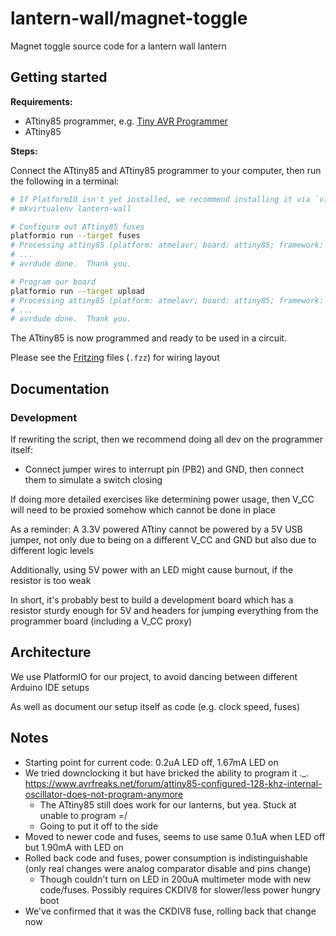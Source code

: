 # lantern-wall/magnet-toggle
Magnet toggle source code for a lantern wall lantern

## Getting started
**Requirements:**

- ATtiny85 programmer, e.g. [Tiny AVR Programmer][]
- ATtiny85

[Tiny AVR Programmer]: https://www.sparkfun.com/products/11801

**Steps:**

Connect the ATtiny85 and ATtiny85 programmer to your computer, then run the following in a terminal:

```bash
# If PlatformIO isn't yet installed, we recommend installing it via `virtualenvwrapper`
# mkvirtualenv lantern-wall

# Configure out ATtiny85 fuses
platformio run --target fuses
# Processing attiny85 (platform: atmelavr; board: attiny85; framework: arduino)
# ...
# avrdude done.  Thank you.

# Program our board
platformio run --target upload
# Processing attiny85 (platform: atmelavr; board: attiny85; framework: arduino)
# ...
# avrdude done.  Thank you.
```

The ATtiny85 is now programmed and ready to be used in a circuit.

Please see the [Fritzing][] files (`.fzz`) for wiring layout

[Fritzing]: https://fritzing.org/home/

## Documentation
### Development
If rewriting the script, then we recommend doing all dev on the programmer itself:

- Connect jumper wires to interrupt pin (PB2) and GND, then connect them to simulate a switch closing

If doing more detailed exercises like determining power usage, then V_CC will need to be proxied somehow which cannot be done in place

As a reminder: A 3.3V powered ATtiny cannot be powered by a 5V USB jumper, not only due to being on a different V_CC and GND but also due to different logic levels

Additionally, using 5V power with an LED might cause burnout, if the resistor is too weak

In short, it's probably best to build a development board which has a resistor sturdy enough for 5V and headers for jumping everything from the programmer board (including a V_CC proxy)

## Architecture
We use PlatformIO for our project, to avoid dancing between different Arduino IDE setups

As well as document our setup itself as code (e.g. clock speed, fuses)

## Notes
- Starting point for current code: 0.2uA LED off, 1.67mA LED on
- We tried downclocking it but have bricked the ability to program it .\_. https://www.avrfreaks.net/forum/attiny85-configured-128-khz-internal-oscillator-does-not-program-anymore
  - The ATtiny85 still does work for our lanterns, but yea. Stuck at unable to program =/
  - Going to put it off to the side
- Moved to newer code and fuses, seems to use same 0.1uA when LED off but 1.90mA with LED on
- Rolled back code and fuses, power consumption is indistinguishable (only real changes were analog comparator disable and pins change)
  - Though couldn't turn on LED in 200uA multimeter mode with new code/fuses. Possibly requires CKDIV8 for slower/less power hungry boot
- We've confirmed that it was the CKDIV8 fuse, rolling back that change now
